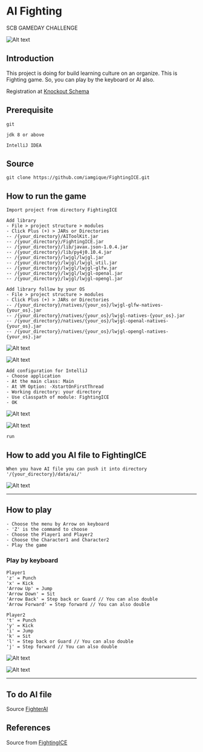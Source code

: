 # AI Fighting
SCB GAMEDAY CHALLENGE

![Alt text](resource/images/screenshot.png?raw=true "AI Fighting Screenshot")

## Introduction
This project is doing for build learning culture on an organize.
This is Fighting game. So, you can play by the keyboard or AI also.

Registration at [Knockout Schema](https://ai-fighter.web.app)

## Prerequisite
`git`

`jdk 8 or above`

`IntelliJ IDEA`

## Source
`git clone https://github.com/iamgique/FightingICE.git`

## How to run the game
`Import project from directory FightingICE`

```
Add library
- File > project structure > modules 
- Click Plus (+) > JARs or Directories
-- /{your_directory}/AIToolKit.jar
-- /{your_directory}/FightingICE.jar
-- /{your_directory}/lib/javax.json-1.0.4.jar
-- /{your_directory}/lib/py4j0.10.4.jar
-- /{your_directory}/lwjgl/lwjgl.jar
-- /{your_directory}/lwjgl/lwjgl_util.jar
-- /{your_directory}/lwjgl/lwjgl-glfw.jar
-- /{your_directory}/lwjgl/lwjgl-openal.jar
-- /{your_directory}/lwjgl/lwjgl-opengl.jar
```

```
Add library follow by your OS
- File > project structure > modules 
- Click Plus (+) > JARs or Directories
-- /{your_directory}/natives/{your_os}/lwjgl-glfw-natives-{your_os}.jar
-- /{your_directory}/natives/{your_os}/lwjgl-natives-{your_os}.jar
-- /{your_directory}/natives/{your_os}/lwjgl-openal-natives-{your_os}.jar
-- /{your_directory}/natives/{your_os}/lwjgl-opengl-natives-{your_os}.jar
```

![Alt text](resource/images/project_structure.png?raw=true "Project Structure")

![Alt text](resource/images/project_structure_lib.png?raw=true "Project Structure Library")

```
Add configuration for IntelliJ
- Choose application
- At the main class: Main
- At VM Option: -XstartOnFirstThread
- Working directory: your directory
- Use classpath of module: FightingICE
- OK
```

![Alt text](resource/images/project_configuration.png?raw=true "Project Configuration")

![Alt text](resource/images/run_main_config.png?raw=true "Main Configuration")

`run`

## How to add you AI file to FightingICE
`When you have AI file you can push it into directory '/{your_directory}/data/ai/'`

![Alt text](resource/images/AI_screen.png?raw=true "AI Screen")

---

## How to play
```
- Choose the menu by Arrow on keyboard
- 'Z' is the command to choose
- Choose the Player1 and Player2
- Choose the Character1 and Character2
- Play the game
```

### Play by keyboard
```
Player1
'z' = Punch
'x' = Kick
'Arrow Up' = Jump
'Arrow Down' = Sit
'Arrow Back' = Step back or Guard // You can also double
'Arrow Forward' = Step forward // You can also double
 
Player2
't' = Punch
'y' = Kick
'i' = Jump
'k' = Sit
'l' = Step back or Guard // You can also double
'j' = Step forward // You can also double
```

![Alt text](resource/images/home_screen.png?raw=true "Menu screen")

![Alt text](resource/images/option_screen.png?raw=true "Option screen")

---

## To do AI file
Source [FighterAI](https://github.com/iamgique/FighterAI.git)

## References
Source from [FightingICE](http://www.ice.ci.ritsumei.ac.jp/~ftgaic/index.htm)





